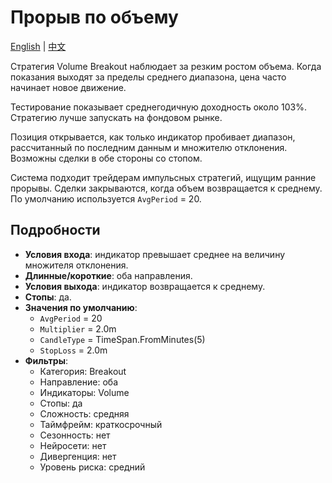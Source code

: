 # Прорыв по объему
[English](README.md) | [中文](README_zh.md)

Стратегия Volume Breakout наблюдает за резким ростом объема. Когда показания выходят за пределы среднего диапазона, цена часто начинает новое движение.

Тестирование показывает среднегодичную доходность около 103%\. Стратегию лучше запускать на фондовом рынке.

Позиция открывается, как только индикатор пробивает диапазон, рассчитанный по последним данным и множителю отклонения. Возможны сделки в обе стороны со стопом.

Система подходит трейдерам импульсных стратегий, ищущим ранние прорывы. Сделки закрываются, когда объем возвращается к среднему. По умолчанию используется `AvgPeriod` = 20.

## Подробности
- **Условия входа**: индикатор превышает среднее на величину множителя отклонения.
- **Длинные/короткие**: оба направления.
- **Условия выхода**: индикатор возвращается к среднему.
- **Стопы**: да.
- **Значения по умолчанию**:
  - `AvgPeriod` = 20
  - `Multiplier` = 2.0m
  - `CandleType` = TimeSpan.FromMinutes(5)
  - `StopLoss` = 2.0m
- **Фильтры**:
  - Категория: Breakout
  - Направление: оба
  - Индикаторы: Volume
  - Стопы: да
  - Сложность: средняя
  - Таймфрейм: краткосрочный
  - Сезонность: нет
  - Нейросети: нет
  - Дивергенция: нет
  - Уровень риска: средний


